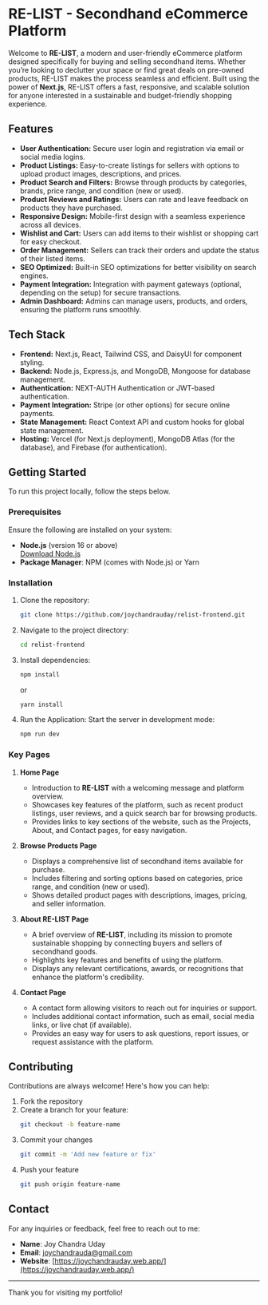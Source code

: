 # RE-LIST - Secondhand eCommerce Platform

Welcome to **RE-LIST**, a modern and user-friendly eCommerce platform designed specifically for buying and selling secondhand items. Whether you’re looking to declutter your space or find great deals on pre-owned products, RE-LIST makes the process seamless and efficient. Built using the power of **Next.js**, RE-LIST offers a fast, responsive, and scalable solution for anyone interested in a sustainable and budget-friendly shopping experience.

## Features

- **User Authentication:** Secure user login and registration via email or social media logins.
- **Product Listings:** Easy-to-create listings for sellers with options to upload product images, descriptions, and prices.
- **Product Search and Filters:** Browse through products by categories, brands, price range, and condition (new or used).
- **Product Reviews and Ratings:** Users can rate and leave feedback on products they have purchased.
- **Responsive Design:** Mobile-first design with a seamless experience across all devices.
- **Wishlist and Cart:** Users can add items to their wishlist or shopping cart for easy checkout.
- **Order Management:** Sellers can track their orders and update the status of their listed items.
- **SEO Optimized:** Built-in SEO optimizations for better visibility on search engines.
- **Payment Integration:** Integration with payment gateways (optional, depending on the setup) for secure transactions.
- **Admin Dashboard:** Admins can manage users, products, and orders, ensuring the platform runs smoothly.

## Tech Stack

- **Frontend:** Next.js, React, Tailwind CSS, and DaisyUI for component styling.
- **Backend:** Node.js, Express.js, and MongoDB, Mongoose for database management.
- **Authentication:** NEXT-AUTH Authentication or JWT-based authentication.
- **Payment Integration:** Stripe (or other options) for secure online payments.
- **State Management:** React Context API and custom hooks for global state management.
- **Hosting:** Vercel (for Next.js deployment), MongoDB Atlas (for the database), and Firebase (for authentication).

## Getting Started

To run this project locally, follow the steps below.

### Prerequisites

Ensure the following are installed on your system:

- **Node.js** (version 16 or above)  
  [Download Node.js](https://nodejs.org/)
- **Package Manager**: NPM (comes with Node.js) or Yarn

### Installation

1.  Clone the repository:
    ```bash
    git clone https://github.com/joychandrauday/relist-frontend.git
    ```
2.  Navigate to the project directory:
    ```bash
    cd relist-frontend
    ```
3.  Install dependencies:
    ```bash
    npm install
    ```
    or
    ```bash
    yarn install
    ```

4.  Run the Application:
    Start the server in development mode:

    ```bash
    npm run dev
    ```

### Key Pages

1. **Home Page**
   - Introduction to **RE-LIST** with a welcoming message and platform overview.
   - Showcases key features of the platform, such as recent product listings, user reviews, and a quick search bar for browsing products.
   - Provides links to key sections of the website, such as the Projects, About, and Contact pages, for easy navigation.

2. **Browse Products Page**
   - Displays a comprehensive list of secondhand items available for purchase.
   - Includes filtering and sorting options based on categories, price range, and condition (new or used).
   - Shows detailed product pages with descriptions, images, pricing, and seller information.

3. **About RE-LIST Page**
   - A brief overview of **RE-LIST**, including its mission to promote sustainable shopping by connecting buyers and sellers of secondhand goods.
   - Highlights key features and benefits of using the platform.
   - Displays any relevant certifications, awards, or recognitions that enhance the platform's credibility.

4. **Contact Page**
   - A contact form allowing visitors to reach out for inquiries or support.
   - Includes additional contact information, such as email, social media links, or live chat (if available).
   - Provides an easy way for users to ask questions, report issues, or request assistance with the platform.



## Contributing

Contributions are always welcome! Here's how you can help:

1. Fork the repository
2. Create a branch for your feature:
   ```bash
   git checkout -b feature-name
    ```
3. Commit your changes
    ```bash
    git commit -m 'Add new feature or fix'
    ```
4. Push your feature
    ```bash
    git push origin feature-name
    ```

## Contact

For any inquiries or feedback, feel free to reach out to me:

- **Name**: Joy Chandra Uday
- **Email**: joychandrauda@gmail.com
- **Website**: [https://joychandrauday.web.app/](https://joychandrauday.web.app/)

---

Thank you for visiting my portfolio!

